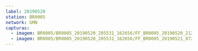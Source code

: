 ```yaml
---
label: 20190520
station: BR0005
network: GMN
capturas:
  - imagem: BR0005/BR0005_20190520_205531_162656/FF_BR0005_20190520_212240_613_0028672.fits_maxpixel.jpg
  - imagem: BR0005/BR0005_20190520_205531_162656/FF_BR0005_20190521_072117_355_0722176.fits_maxpixel.jpg
---
```

